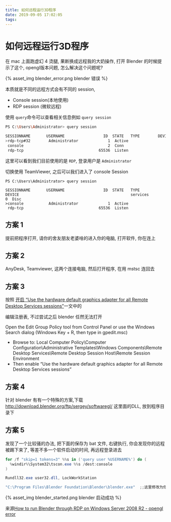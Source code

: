 ```yaml
---
title: 如何远程运行3D程序
date: 2019-09-05 17:02:05
tags:
---
```






# 如何远程运行3D程序

在 mac 上面跑虚幻 4 烫腿, 果断换成远程我的大奶操作, 打开 Blender 的时候提示了这个, opengl版本问题,  怎么解决这个问题呢?

{% asset_img blender_error.png blender 错误 %}

<!--more-->

本质就是不同的远程方式会有不同的 session,

* Console session(本地使用)
* RDP session (微软远程)

使用 `query`命令可以查看相关信息例如 `query session `

````sh
PS C:\Users\Administrator> query session                                                 

SESSIONNAME       USERNAME                 ID  STATE   TYPE        DEVICE                                                 services                                    0  Disc
>rdp-tcp#32        Administrator             1  Active
 console                                     2  Conn
 rdp-tcp                                 65536  Listen
````

这里可以看到我们目前使用的是 `RDP`, 登录用户是 `Administrator`

切换使用 TeamViewer, 之后可以我们进入了 console Session

```
PS C:\Users\Administrator> query session                                                 

SESSIONNAME       USERNAME                 ID  STATE   TYPE        DEVICE                                                 services                                    0  Disc
>console           Administrator             1  Active
 rdp-tcp                                 65536  Listen
```



## 方案 1

提前把程序打开, 请你的舍友朋友老婆啥的进入你的电脑, 打开软件, 你在连上



## 方案 2

AnyDesk, Teamviewer, 这两个连接电脑, 然后打开程序, 在用 mstsc 连回去



## 方案 3 

按照 [开启 “Use the hardware default graphics adapter for all Remote Desktop Services sessions”](https://community.esri.com/thread/225251-enabling-gpu-rendering-on-windows-server-2016-windows-10-rdp)一文中的

编辑注册表, 不过尝试之后 blender 任然无法打开

Open the Edit Group Policy tool from Control Panel or use the Windows Search dialog (Windows Key + R, then type in gpedit.msc)

* Browse to: Local Computer Policy\Computer Configuration\Administrative Templates\Windows Components\Remote Desktop Services\Remote Desktop Session Host\Remote Session Environment
* Then enable “Use the hardware default graphics adapter for all Remote Desktop Services sessions”



## 方案 4

针对 blender 有有一个特殊的方案,下载 http://download.blender.org/ftp/sergey/softwaregl/ 这里面的DLL, 放到程序目录下

## 方案 5 

发现了一个比较骚的办法, 把下面的保存为 bat 文件, 右键执行, 你会发现你的远程被踢下来了, 等差不多一个软件启动的时间, 再远程登录进去

```powershell
for /f "skip=1 tokens=3" %%s in ('query user %USERNAME%') do (
  %windir%\System32\tscon.exe %%s /dest:console
)

Rundll32.exe user32.dll, LockWorkStation

"C:\Program Files\Blender Foundation\Blender\blender.exe"  ;;这里修改为你想要启动的路径参数
```

{% asset_img blender_started.png blender 启动成功 %}

来源[How to run Blender through RDP on Windows Server 2008 R2 - opengl error](https://blender.stackexchange.com/questions/50321/how-to-run-blender-through-rdp-on-windows-server-2008-r2-opengl-error)

